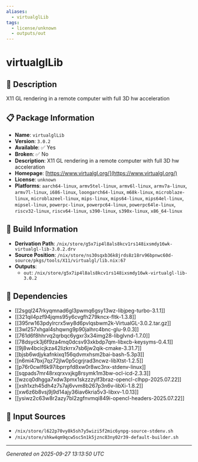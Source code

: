 ```yaml
---
aliases:
  - virtualglLib
tags:
  - license/unknown
  - outputs/out
---
```


# virtualglLib

## 📝 Description

X11 GL rendering in a remote computer with full 3D hw acceleration

## 📋 Package Information

- **Name**: `virtualglLib`
- **Version**: `3.0.2`
- **Available**: ✅ Yes
- **Broken**: ✅ No
- **Description**: X11 GL rendering in a remote computer with full 3D hw acceleration
- **Homepage**: [https://www.virtualgl.org/](https://www.virtualgl.org/)
- **License**: `unknown`
- **Platforms**: `aarch64-linux`, `armv5tel-linux`, `armv6l-linux`, `armv7a-linux`, `armv7l-linux`, `i686-linux`, `loongarch64-linux`, `m68k-linux`, `microblaze-linux`, `microblazeel-linux`, `mips-linux`, `mips64-linux`, `mips64el-linux`, `mipsel-linux`, `powerpc-linux`, `powerpc64-linux`, `powerpc64le-linux`, `riscv32-linux`, `riscv64-linux`, `s390-linux`, `s390x-linux`, `x86_64-linux`

## 🔧 Build Information

- **Derivation Path**: `/nix/store/g5x7ip4l8als8kcv1rs148ixsmdy16wk-virtualgl-lib-3.0.2.drv`
- **Source Position**: `/nix/store/ns30sqxb36k8jrds8z18rv96bpnwc60d-source/pkgs/tools/X11/virtualgl/lib.nix:67`
- **Outputs**:
  - `out`:  `/nix/store/g5x7ip4l8als8kcv1rs148ixsmdy16wk-virtualgl-lib-3.0.2`

## 🔗 Dependencies

- [[2sgql247rkyqmnad6gl3pwmq6gsy13wz-libjpeg-turbo-3.1.1]]
- [[321qil4pzf94jqms95y6cvgfh279kncx-fltk-1.3.8]]
- [[395rw163pdylrcrx5wy8d6pvlqsbwm2k-VirtualGL-3.0.2.tar.gz]]
- [[3wl257xhgal4shqwng9p90jalhrc4bnc-glu-9.0.3]]
- [[761d6f8hhrvq2qrbqc6ygxr3x34img28-libglvnd-1.7.0]]
- [[78dsyck3j6f9za4mq0dcsv93xkbdp7qm-libxcb-keysyms-0.4.1]]
- [[9j8w4bcicjkza42lizkrrx7sb6jw2qik-cmake-3.31.7]]
- [[bjsb6wdjykafnkixq156qdvmxhsm2bai-bash-5.3p3]]
- [[n6mi47bxj7qz72jlw0p5cgrjrad3ncwz-libXtst-1.2.5]]
- [[p76r0cwlf6k97ibprrpfd8xw0r8wc3nx-stdenv-linux]]
- [[sqpads7mr48rxqrxvxjkg8rsymk1m3bw-ocl-icd-2.3.3]]
- [[wzcq0dhgga7xdw3pmx1skzzzylf3braz-opencl-clhpp-2025.07.22]]
- [[xsh1xzh45dh4z7s7aj6vvm8b267p3n6v-libXi-1.8.2]]
- [[xw6z6b8vsj9j9d14ajy36iav6kria5v3-libxv-1.0.13]]
- [[ysiwz2c63w8r2azy7bl2zgfnvmqi849i-opencl-headers-2025.07.22]]

## 📁 Input Sources

- `/nix/store/l622p70vy8k5sh7y5wizi5f2mic6ynpg-source-stdenv.sh`
- `/nix/store/shkw4qm9qcw5sc5n1k5jznc83ny02r39-default-builder.sh`

---
*Generated on 2025-09-27 13:13:50 UTC*
